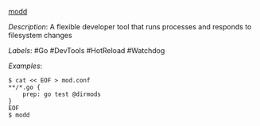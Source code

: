 [modd](https://github.com/cortesi/modd)

*Description*: A flexible developer tool that runs processes and responds to filesystem changes

*Labels*: #Go #DevTools #HotReload #Watchdog

*Examples*:

```
$ cat << EOF > mod.conf
**/*.go {
    prep: go test @dirmods
}
EOF
$ modd
```

